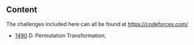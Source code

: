 ## Content
The challenges included here can all be found at https://codeforces.com/

- [1490](https://codeforces.com/problemset/problem/1490/D) D. Permutation Transformation;